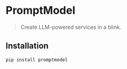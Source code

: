 # PromptModel

> Create LLM-powered services in a blink.

## Installation

```bash
pip install promptmodel
```
